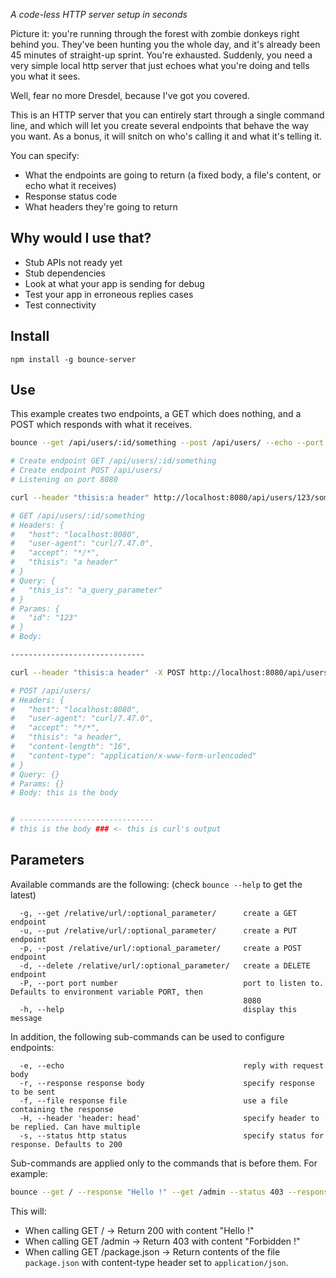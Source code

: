 _A code-less HTTP server setup in seconds_

Picture it: you're running through the forest with zombie
donkeys right behind you. They've been hunting you the whole
day, and it's already been 45 minutes of straight-up
sprint. You're exhausted. Suddenly, you need a very simple
local http server that just echoes what you're doing and
tells you what it sees.

Well, fear no more Dresdel, because I've got you covered.

This is an HTTP server that you can entirely start through a single command line,
and which will let you create several endpoints that behave the way you want.
As a bonus, it will snitch on who's calling it and what it's telling
it.

You can specify:

- What the endpoints are going to return (a fixed body, a file's content, or echo what it receives)
- Response status code
- What headers they're going to return

## Why would I use that?

- Stub APIs not ready yet
- Stub dependencies
- Look at what your app is sending for debug
- Test your app in erroneous replies cases
- Test connectivity

## Install

```
npm install -g bounce-server
```

## Use

This example creates two endpoints, a GET which does nothing, and a POST which responds
with what it receives.

```sh
bounce --get /api/users/:id/something --post /api/users/ --echo --port 8080 &

# Create endpoint GET /api/users/:id/something
# Create endpoint POST /api/users/
# Listening on port 8080

curl --header "thisis:a header" http://localhost:8080/api/users/123/something?this_is=a_query_parameter

# GET /api/users/:id/something
# Headers: {
#   "host": "localhost:8080",
#   "user-agent": "curl/7.47.0",
#   "accept": "*/*",
#   "thisis": "a header"
# }
# Query: {
#   "this_is": "a_query_parameter"
# }
# Params: {
#   "id": "123"
# }
# Body:

------------------------------

curl --header "thisis:a header" -X POST http://localhost:8080/api/users/ --data "this is the body"

# POST /api/users/
# Headers: {
#   "host": "localhost:8080",
#   "user-agent": "curl/7.47.0",
#   "accept": "*/*",
#   "thisis": "a header",
#   "content-length": "16",
#   "content-type": "application/x-www-form-urlencoded"
# }
# Query: {}
# Params: {}
# Body: this is the body


# ------------------------------
# this is the body ### <- this is curl's output
```

## Parameters

Available commands are the following: (check `bounce --help` to get the latest)
```
  -g, --get /relative/url/:optional_parameter/      create a GET endpoint
  -u, --put /relative/url/:optional_parameter/      create a PUT endpoint
  -p, --post /relative/url/:optional_parameter/     create a POST endpoint
  -d, --delete /relative/url/:optional_parameter/   create a DELETE endpoint
  -P, --port port number                            port to listen to. Defaults to environment variable PORT, then
                                                    8080
  -h, --help                                        display this message
```

In addition, the following sub-commands can be used to configure endpoints:
```
  -e, --echo                                        reply with request body
  -r, --response response body                      specify response to be sent
  -f, --file response file                          use a file containing the response
  -H, --header 'header: head'                       specify header to be replied. Can have multiple
  -s, --status http status                          specify status for response. Defaults to 200
```

Sub-commands are applied only to the commands that is before them. For example:

```sh
bounce --get / --response "Hello !" --get /admin --status 403 --response "Forbidden !" --get /package.json --file package.json --header "content-type: application/json"
```

This will:

- When calling GET / -> Return 200 with content "Hello !"
- When calling GET /admin -> Return 403 with content "Forbidden !"
- When calling GET /package.json -> Return contents of the file `package.json` with content-type header set to `application/json`.